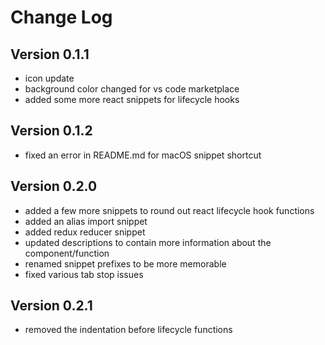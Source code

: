 # Change Log

## Version 0.1.1
- icon update
- background color changed for vs code marketplace
- added some more react snippets for lifecycle hooks

## Version 0.1.2
- fixed an error in README.md for macOS snippet shortcut

## Version 0.2.0
- added a few more snippets to round out react lifecycle hook functions
- added an alias import snippet
- added redux reducer snippet
- updated descriptions to contain more information about the component/function
- renamed snippet prefixes to be more memorable
- fixed various tab stop issues

## Version 0.2.1
- removed the indentation before lifecycle functions